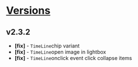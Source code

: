 # [Versions](https://github.com/Tracktor/design-system/releases)

## v2.3.2
- **[fix]** - `TimeLine`chip variant
- **[fix]** - `TimeLine`open image in lightbox
- **[fix]** - `TimeLine`onclick event click collapse items
